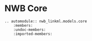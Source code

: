 # NWB Core

```{eval-rst}
.. automodule:: nwb_linkml.models.core
    :members:
    :undoc-members:
    :imported-members:
```
